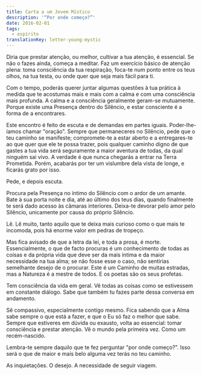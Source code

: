 ```yaml
---
title: Carta a um Jovem Místico
description: '“Por onde começo?”'
date: 2016-02-01
tags:
  - espírito
translationKey: letter-young-mystic
---
```


Diria que prestar atenção, ou melhor, cultivar a tua atenção, é essencial. Se não o fazes ainda, começa a meditar. Faz um exercício básico de atenção plena: toma consciência da tua respiração, foca-te num ponto entre os teus olhos, na tua testa, ou onde quer que seja mais fácil para ti.

Com o tempo, poderás querer juntar algumas questões à tua prática à medida que te acostumas mais e mais com a calma e com uma consciência mais profunda. A calma e a consciência geralmente geram-se mutuamente. Porque existe uma Presença dentro do Silêncio, e estar consciente é a forma de a encontrares.

Este encontro é feito de escuta e de demandas em partes iguais. Poder-lhe-íamos chamar "oração". Sempre que permaneceres no Silêncio, pede que o teu caminho se manifeste; compromete-te a estar aberto e a entregares-te ao que quer que ele te possa trazer, pois qualquer caminho digno de que gastes a tua vida será seguramente a maior aventura de todas, da qual ninguém sai vivo. A verdade é que nunca chegarás a entrar na Terra Prometida. Porém, acabarás por ter um vislumbre dela vista de longe, e ficarás grato por isso.

Pede, e depois escuta.

Procura pela Presença no íntimo do Silêncio com o ardor de um amante. Bate à sua porta noite e dia, até ao último dos teus dias, quando finalmente te será dado acesso às câmaras interiores. Deixa-te devorar pelo amor pelo Silêncio, unicamente por causa do próprio Silêncio.

Lê. Lê muito, tanto aquilo que te deixa mais curioso como o que mais te incomoda, pois há enorme valor em pedras de tropeço.

Mas fica avisado de que a letra da lei, e toda a prosa, é morte. Essencialmente, o que de facto procuras é um conhecimento de todas as coisas e da própria vida que deve ser da mais íntima e da maior necessidade na tua alma; se não fosse esse o caso, não sentirias semelhante desejo de o procurar. Este é um Caminho de muitas estradas, mas a Natureza é a mestre de todos. E os poetas são os seus profetas.

Tem consciência da vida em geral. Vê todas as coisas como se estivessem em constante diálogo. Sabe que também tu fazes parte dessa conversa em andamento.

Sê compassivo, especialmente contigo mesmo. Fica sabendo que a Alma sabe sempre o que está a fazer, e que o Eu só faz o melhor que sabe. Sempre que estiveres em dúvida ou exausto, volta ao essencial: tomar consciência e prestar atenção. Vê o mundo pela primeira vez. Como um recém-nascido.

Lembra-te sempre daquilo que te fez perguntar "por onde começo?". Isso será o que de maior e mais belo alguma vez terás no teu caminho.

As inquietações. O desejo. A necessidade de seguir viagem.
